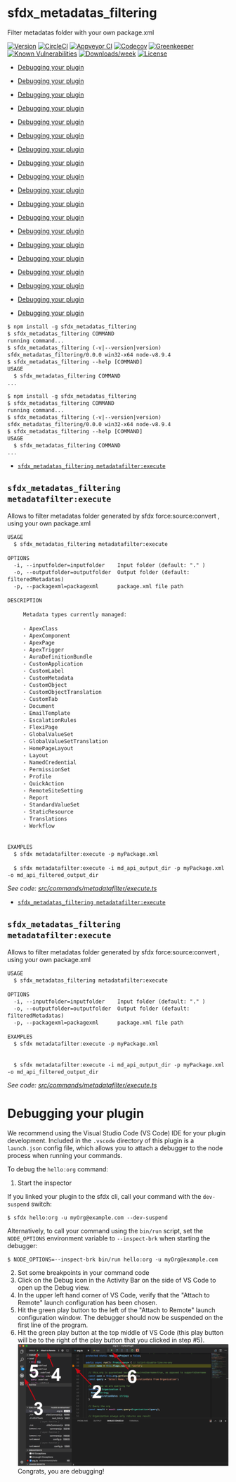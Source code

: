 sfdx_metadatas_filtering
========================

Filter metadatas folder with your own package.xml

[![Version](https://img.shields.io/npm/v/sfdx_metadatas_filtering.svg)](https://npmjs.org/package/sfdx_metadatas_filtering)
[![CircleCI](https://circleci.com/gh/nvuillam/sfdx_metadatas_filtering/tree/master.svg?style=shield)](https://circleci.com/gh/nvuillam/sfdx_metadatas_filtering/tree/master)
[![Appveyor CI](https://ci.appveyor.com/api/projects/status/github/nvuillam/sfdx_metadatas_filtering?branch=master&svg=true)](https://ci.appveyor.com/project/heroku/sfdx_metadatas_filtering/branch/master)
[![Codecov](https://codecov.io/gh/nvuillam/sfdx_metadatas_filtering/branch/master/graph/badge.svg)](https://codecov.io/gh/nvuillam/sfdx_metadatas_filtering)
[![Greenkeeper](https://badges.greenkeeper.io/nvuillam/sfdx_metadatas_filtering.svg)](https://greenkeeper.io/)
[![Known Vulnerabilities](https://snyk.io/test/github/nvuillam/sfdx_metadatas_filtering/badge.svg)](https://snyk.io/test/github/nvuillam/sfdx_metadatas_filtering)
[![Downloads/week](https://img.shields.io/npm/dw/sfdx_metadatas_filtering.svg)](https://npmjs.org/package/sfdx_metadatas_filtering)
[![License](https://img.shields.io/npm/l/sfdx_metadatas_filtering.svg)](https://github.com/nvuillam/sfdx_metadatas_filtering/blob/master/package.json)

<!-- toc -->
* [Debugging your plugin
](#debugging-your-plugin)
<!-- tocstop -->
* [Debugging your plugin
](#debugging-your-plugin)
<!-- tocstop -->
* [Debugging your plugin
](#debugging-your-plugin)
<!-- tocstop -->
* [Debugging your plugin
](#debugging-your-plugin)
<!-- tocstop -->
* [Debugging your plugin
](#debugging-your-plugin)
<!-- tocstop -->
* [Debugging your plugin
](#debugging-your-plugin)
<!-- tocstop -->
* [Debugging your plugin
](#debugging-your-plugin)
<!-- tocstop -->
* [Debugging your plugin
](#debugging-your-plugin)
<!-- tocstop -->
* [Debugging your plugin
](#debugging-your-plugin)
<!-- tocstop -->
* [Debugging your plugin
](#debugging-your-plugin)
<!-- tocstop -->
* [Debugging your plugin
](#debugging-your-plugin)
<!-- tocstop -->
* [Debugging your plugin
](#debugging-your-plugin)
<!-- tocstop -->
* [Debugging your plugin
](#debugging-your-plugin)
<!-- tocstop -->
* [Debugging your plugin
](#debugging-your-plugin)
<!-- tocstop -->
* [Debugging your plugin
](#debugging-your-plugin)
<!-- tocstop -->
* [Debugging your plugin
](#debugging-your-plugin)
<!-- tocstop -->
* [Debugging your plugin
](#debugging-your-plugin)
<!-- tocstop -->
* [Debugging your plugin
](#debugging-your-plugin)
<!-- tocstop -->
* [Debugging your plugin](#debugging-your-plugin)
<!-- tocstop -->
<!-- install -->
<!-- usage -->
```sh-session
$ npm install -g sfdx_metadatas_filtering
$ sfdx_metadatas_filtering COMMAND
running command...
$ sfdx_metadatas_filtering (-v|--version|version)
sfdx_metadatas_filtering/0.0.0 win32-x64 node-v8.9.4
$ sfdx_metadatas_filtering --help [COMMAND]
USAGE
  $ sfdx_metadatas_filtering COMMAND
...
```
<!-- usagestop -->
```sh-session
$ npm install -g sfdx_metadatas_filtering
$ sfdx_metadatas_filtering COMMAND
running command...
$ sfdx_metadatas_filtering (-v|--version|version)
sfdx_metadatas_filtering/0.0.0 win32-x64 node-v8.9.4
$ sfdx_metadatas_filtering --help [COMMAND]
USAGE
  $ sfdx_metadatas_filtering COMMAND
...
```
<!-- usagestop -->
<!-- commands -->
* [`sfdx_metadatas_filtering metadatafilter:execute`](#sfdx-metadatas-filtering-metadatafilterexecute)

## `sfdx_metadatas_filtering metadatafilter:execute`

Allows to filter metadatas folder generated by sfdx force:source:convert , using your own package.xml

```
USAGE
  $ sfdx_metadatas_filtering metadatafilter:execute

OPTIONS
  -i, --inputfolder=inputfolder    Input folder (default: "." )
  -o, --outputfolder=outputfolder  Output folder (default: filteredMetadatas)
  -p, --packagexml=packagexml      package.xml file path

DESCRIPTION
  
     Metadata types currently managed:

     - ApexClass
     - ApexComponent
     - ApexPage
     - ApexTrigger
     - AuraDefinitionBundle
     - CustomApplication
     - CustomLabel
     - CustomMetadata
     - CustomObject
     - CustomObjectTranslation
     - CustomTab
     - Document
     - EmailTemplate
     - EscalationRules
     - FlexiPage
     - GlobalValueSet
     - GlobalValueSetTranslation
     - HomePageLayout
     - Layout
     - NamedCredential
     - PermissionSet
     - Profile
     - QuickAction
     - RemoteSiteSetting
     - Report
     - StandardValueSet
     - StaticResource
     - Translations
     - Workflow
  

EXAMPLES
  $ sfdx metadatafilter:execute -p myPackage.xml

  $ sfdx metadatafilter:execute -i md_api_output_dir -p myPackage.xml -o md_api_filtered_output_dir
```

_See code: [src/commands/metadatafilter/execute.ts](https://github.com/nvuillam/sfdx_metadatas_filtering/blob/v0.0.0/src/commands/metadatafilter/execute.ts)_
<!-- commandsstop -->
* [`sfdx_metadatas_filtering metadatafilter:execute`](#sfdx-metadatas-filtering-metadatafilterexecute)

## `sfdx_metadatas_filtering metadatafilter:execute`

Allows to filter metadatas folder generated by sfdx force:source:convert , using your own package.xml

```
USAGE
  $ sfdx_metadatas_filtering metadatafilter:execute

OPTIONS
  -i, --inputfolder=inputfolder    Input folder (default: "." )
  -o, --outputfolder=outputfolder  Output folder (default: filteredMetadatas)
  -p, --packagexml=packagexml      package.xml file path

EXAMPLES
  $ sfdx metadatafilter:execute -p myPackage.xml


  $ sfdx metadatafilter:execute -i md_api_output_dir -p myPackage.xml -o md_api_filtered_output_dir
```

_See code: [src/commands/metadatafilter/execute.ts](https://github.com/nvuillam/sfdx_metadatas_filtering/blob/v0.0.0/src/commands/metadatafilter/execute.ts)_
<!-- commandsstop -->
<!-- debugging-your-plugin -->
# Debugging your plugin
We recommend using the Visual Studio Code (VS Code) IDE for your plugin development. Included in the `.vscode` directory of this plugin is a `launch.json` config file, which allows you to attach a debugger to the node process when running your commands.

To debug the `hello:org` command: 
1. Start the inspector
  
If you linked your plugin to the sfdx cli, call your command with the `dev-suspend` switch: 
```sh-session
$ sfdx hello:org -u myOrg@example.com --dev-suspend
```
  
Alternatively, to call your command using the `bin/run` script, set the `NODE_OPTIONS` environment variable to `--inspect-brk` when starting the debugger:
```sh-session
$ NODE_OPTIONS=--inspect-brk bin/run hello:org -u myOrg@example.com
```

2. Set some breakpoints in your command code
3. Click on the Debug icon in the Activity Bar on the side of VS Code to open up the Debug view.
4. In the upper left hand corner of VS Code, verify that the "Attach to Remote" launch configuration has been chosen.
5. Hit the green play button to the left of the "Attach to Remote" launch configuration window. The debugger should now be suspended on the first line of the program. 
6. Hit the green play button at the top middle of VS Code (this play button will be to the right of the play button that you clicked in step #5).
<br><img src=".images/vscodeScreenshot.png" width="480" height="278"><br>
Congrats, you are debugging!

